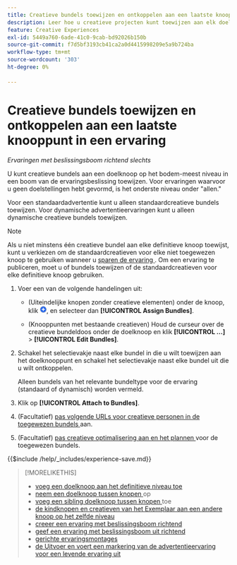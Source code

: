 ```yaml
---
title: Creatieve bundels toewijzen en ontkoppelen aan een laatste knooppunt in een ervaring
description: Leer hoe u creatieve projecten kunt toewijzen aan elk doel in uw advertentie.
feature: Creative Experiences
exl-id: 5449a760-6ade-41c0-9cab-bd92026b150b
source-git-commit: f7d5bf3193cb41ca2a0d4415998209e5a9b724ba
workflow-type: tm+mt
source-wordcount: '303'
ht-degree: 0%

---
```


# Creatieve bundels toewijzen en ontkoppelen aan een laatste knooppunt in een ervaring

*Ervaringen met beslissingsboom richtend slechts*

U kunt creatieve bundels aan een doelknoop op het bodem-meest niveau in een boom van de ervaringsbeslissing toewijzen. Voor ervaringen waarvoor u geen doelstellingen hebt gevormd, is het onderste niveau onder &quot;allen.&quot;

Voor een standaardadvertentie kunt u alleen standaardcreatieve bundels toewijzen. Voor dynamische advertentieervaringen kunt u alleen dynamische creatieve bundels toewijzen.

>[!NOTE]
>
>Als u niet minstens één creatieve bundel aan elke definitieve knoop toewijst, kunt u verkiezen om de standaardcreatieven voor elke niet toegewezen knoop te gebruiken wanneer u [ sparen de ervaring ](experience-create-targeting.md). Om een ervaring te publiceren, moet u of bundels toewijzen of de standaardcreatieven voor elke definitieve knoop gebruiken.

<!-- 1. [ways to get to the decision tree] -->

1. Voer een van de volgende handelingen uit:

   * (Uiteindelijke knopen zonder creatieve elementen) onder de knoop, klik ![ toevoegen ](/help/creative/assets/add.png " "), en selecteer dan **[!UICONTROL Assign Bundles]**.

   * (Knooppunten met bestaande creatieven) Houd de curseur over de creatieve bundeldoos onder de doelknoop <!-- wording???? --> en klik **[!UICONTROL ...]** > **[!UICONTROL Edit Bundles]**.

1. Schakel het selectievakje naast elke bundel in die u wilt toewijzen aan het doelknooppunt en schakel het selectievakje naast elke bundel uit die u wilt ontkoppelen.

   Alleen bundels van het relevante bundeltype voor de ervaring (standaard of dynamisch) worden vermeld.

1. Klik op **[!UICONTROL Attach to Bundles]**.

1. (Facultatief) [ pas volgende URLs voor creatieve personen in de toegewezen bundels ](experience-tracking-urls-targeting.md) aan.

1. (Facultatief) [ pas creatieve optimalisering aan en het plannen ](experience-optimization-scheduling-targeting.md) voor de toegewezen bundels.

<!--
1. (Optional) To save the experience, click **[!UICONTROL Save]**, and then do the following.
...

These formatted steps are inserted automatically from text in the following file in the _includes folder, which reused in multiple places.
-->

{{$include /help/_includes/experience-save.md}}

>[!MORELIKETHIS]
>
>* [ voeg een doelknoop aan het definitieve niveau toe ](experience-target-node-add-final.md)
>* [ neem een doelknoop tussen knopen ](experience-target-node-add-inner.md) op
>* [ voeg een sibling doelknoop tussen knopen ](experience-target-node-add-sibling.md) toe
>* [ de kindknopen en creatieven van het Exemplaar aan een andere knoop op het zelfde niveau ](experience-target-node-copy.md)
>* [ creeer een ervaring met beslissingsboom richtend ](experience-create-targeting.md)
>* [ geef een ervaring met beslissingsboom uit richtend ](experience-edit-targeting.md)
>* [ gerichte ervaringsmontages ](experience-settings-targeting.md)
>* [ de Uitvoer en voert een markering van de advertentieervaring voor een levende ervaring uit ](experience-tag-export.md)
